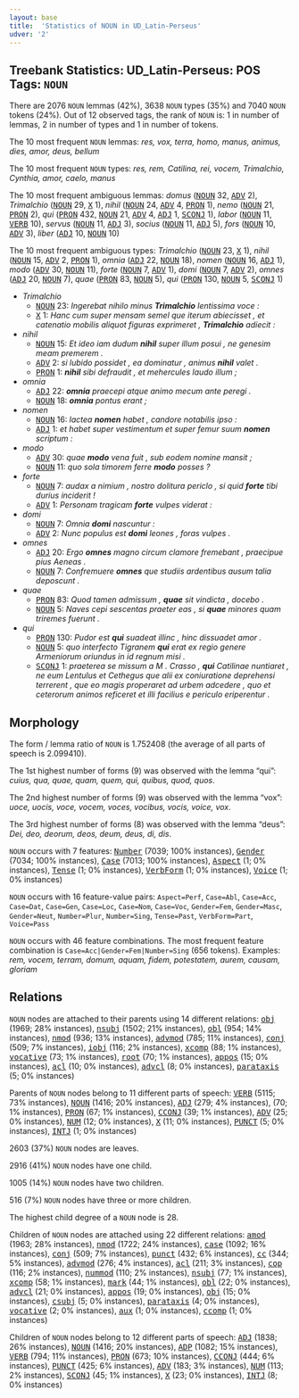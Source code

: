 ```yaml
---
layout: base
title:  'Statistics of NOUN in UD_Latin-Perseus'
udver: '2'
---
```


## Treebank Statistics: UD_Latin-Perseus: POS Tags: `NOUN`

There are 2076 `NOUN` lemmas (42%), 3638 `NOUN` types (35%) and 7040 `NOUN` tokens (24%).
Out of 12 observed tags, the rank of `NOUN` is: 1 in number of lemmas, 2 in number of types and 1 in number of tokens.

The 10 most frequent `NOUN` lemmas: <em>res, vox, terra, homo, manus, animus, dies, amor, deus, bellum</em>

The 10 most frequent `NOUN` types:  <em>res, rem, Catilina, rei, vocem, Trimalchio, Cynthia, amor, caelo, manus</em>

The 10 most frequent ambiguous lemmas: <em>domus</em> (<tt><a href="la_perseus-pos-NOUN.html">NOUN</a></tt> 32, <tt><a href="la_perseus-pos-ADV.html">ADV</a></tt> 2), <em>Trimalchio</em> (<tt><a href="la_perseus-pos-NOUN.html">NOUN</a></tt> 29, <tt><a href="la_perseus-pos-X.html">X</a></tt> 1), <em>nihil</em> (<tt><a href="la_perseus-pos-NOUN.html">NOUN</a></tt> 24, <tt><a href="la_perseus-pos-ADV.html">ADV</a></tt> 4, <tt><a href="la_perseus-pos-PRON.html">PRON</a></tt> 1), <em>nemo</em> (<tt><a href="la_perseus-pos-NOUN.html">NOUN</a></tt> 21, <tt><a href="la_perseus-pos-PRON.html">PRON</a></tt> 2), <em>qui</em> (<tt><a href="la_perseus-pos-PRON.html">PRON</a></tt> 432, <tt><a href="la_perseus-pos-NOUN.html">NOUN</a></tt> 21, <tt><a href="la_perseus-pos-ADV.html">ADV</a></tt> 4, <tt><a href="la_perseus-pos-ADJ.html">ADJ</a></tt> 1, <tt><a href="la_perseus-pos-SCONJ.html">SCONJ</a></tt> 1), <em>labor</em> (<tt><a href="la_perseus-pos-NOUN.html">NOUN</a></tt> 11, <tt><a href="la_perseus-pos-VERB.html">VERB</a></tt> 10), <em>servus</em> (<tt><a href="la_perseus-pos-NOUN.html">NOUN</a></tt> 11, <tt><a href="la_perseus-pos-ADJ.html">ADJ</a></tt> 3), <em>socius</em> (<tt><a href="la_perseus-pos-NOUN.html">NOUN</a></tt> 11, <tt><a href="la_perseus-pos-ADJ.html">ADJ</a></tt> 5), <em>fors</em> (<tt><a href="la_perseus-pos-NOUN.html">NOUN</a></tt> 10, <tt><a href="la_perseus-pos-ADV.html">ADV</a></tt> 3), <em>liber</em> (<tt><a href="la_perseus-pos-ADJ.html">ADJ</a></tt> 10, <tt><a href="la_perseus-pos-NOUN.html">NOUN</a></tt> 10)

The 10 most frequent ambiguous types:  <em>Trimalchio</em> (<tt><a href="la_perseus-pos-NOUN.html">NOUN</a></tt> 23, <tt><a href="la_perseus-pos-X.html">X</a></tt> 1), <em>nihil</em> (<tt><a href="la_perseus-pos-NOUN.html">NOUN</a></tt> 15, <tt><a href="la_perseus-pos-ADV.html">ADV</a></tt> 2, <tt><a href="la_perseus-pos-PRON.html">PRON</a></tt> 1), <em>omnia</em> (<tt><a href="la_perseus-pos-ADJ.html">ADJ</a></tt> 22, <tt><a href="la_perseus-pos-NOUN.html">NOUN</a></tt> 18), <em>nomen</em> (<tt><a href="la_perseus-pos-NOUN.html">NOUN</a></tt> 16, <tt><a href="la_perseus-pos-ADJ.html">ADJ</a></tt> 1), <em>modo</em> (<tt><a href="la_perseus-pos-ADV.html">ADV</a></tt> 30, <tt><a href="la_perseus-pos-NOUN.html">NOUN</a></tt> 11), <em>forte</em> (<tt><a href="la_perseus-pos-NOUN.html">NOUN</a></tt> 7, <tt><a href="la_perseus-pos-ADV.html">ADV</a></tt> 1), <em>domi</em> (<tt><a href="la_perseus-pos-NOUN.html">NOUN</a></tt> 7, <tt><a href="la_perseus-pos-ADV.html">ADV</a></tt> 2), <em>omnes</em> (<tt><a href="la_perseus-pos-ADJ.html">ADJ</a></tt> 20, <tt><a href="la_perseus-pos-NOUN.html">NOUN</a></tt> 7), <em>quae</em> (<tt><a href="la_perseus-pos-PRON.html">PRON</a></tt> 83, <tt><a href="la_perseus-pos-NOUN.html">NOUN</a></tt> 5), <em>qui</em> (<tt><a href="la_perseus-pos-PRON.html">PRON</a></tt> 130, <tt><a href="la_perseus-pos-NOUN.html">NOUN</a></tt> 5, <tt><a href="la_perseus-pos-SCONJ.html">SCONJ</a></tt> 1)


* <em>Trimalchio</em>
  * <tt><a href="la_perseus-pos-NOUN.html">NOUN</a></tt> 23: <em>Ingerebat nihilo minus <b>Trimalchio</b> lentissima voce :</em>
  * <tt><a href="la_perseus-pos-X.html">X</a></tt> 1: <em>Hanc cum super mensam semel que iterum abiecisset , et catenatio mobilis aliquot figuras exprimeret , <b>Trimalchio</b> adiecit :</em>
* <em>nihil</em>
  * <tt><a href="la_perseus-pos-NOUN.html">NOUN</a></tt> 15: <em>Et ideo iam dudum <b>nihil</b> super illum posui , ne genesim meam premerem .</em>
  * <tt><a href="la_perseus-pos-ADV.html">ADV</a></tt> 2: <em>si lubido possidet , ea dominatur , animus <b>nihil</b> valet .</em>
  * <tt><a href="la_perseus-pos-PRON.html">PRON</a></tt> 1: <em><b>nihil</b> sibi defraudit , et mehercules laudo illum ;</em>
* <em>omnia</em>
  * <tt><a href="la_perseus-pos-ADJ.html">ADJ</a></tt> 22: <em><b>omnia</b> praecepi atque animo mecum ante peregi .</em>
  * <tt><a href="la_perseus-pos-NOUN.html">NOUN</a></tt> 18: <em><b>omnia</b> pontus erant ;</em>
* <em>nomen</em>
  * <tt><a href="la_perseus-pos-NOUN.html">NOUN</a></tt> 16: <em>lactea <b>nomen</b> habet , candore notabilis ipso :</em>
  * <tt><a href="la_perseus-pos-ADJ.html">ADJ</a></tt> 1: <em>et habet super vestimentum et super femur suum <b>nomen</b> scriptum :</em>
* <em>modo</em>
  * <tt><a href="la_perseus-pos-ADV.html">ADV</a></tt> 30: <em>quae <b>modo</b> vena fuit , sub eodem nomine mansit ;</em>
  * <tt><a href="la_perseus-pos-NOUN.html">NOUN</a></tt> 11: <em>quo sola timorem ferre <b>modo</b> posses ?</em>
* <em>forte</em>
  * <tt><a href="la_perseus-pos-NOUN.html">NOUN</a></tt> 7: <em>audax a nimium , nostro dolitura periclo , si quid <b>forte</b> tibi durius inciderit !</em>
  * <tt><a href="la_perseus-pos-ADV.html">ADV</a></tt> 1: <em>Personam tragicam <b>forte</b> vulpes viderat :</em>
* <em>domi</em>
  * <tt><a href="la_perseus-pos-NOUN.html">NOUN</a></tt> 7: <em>Omnia <b>domi</b> nascuntur :</em>
  * <tt><a href="la_perseus-pos-ADV.html">ADV</a></tt> 2: <em>Nunc populus est <b>domi</b> leones , foras vulpes .</em>
* <em>omnes</em>
  * <tt><a href="la_perseus-pos-ADJ.html">ADJ</a></tt> 20: <em>Ergo <b>omnes</b> magno circum clamore fremebant , praecipue pius Aeneas .</em>
  * <tt><a href="la_perseus-pos-NOUN.html">NOUN</a></tt> 7: <em>Confremuere <b>omnes</b> que studiis ardentibus ausum talia deposcunt .</em>
* <em>quae</em>
  * <tt><a href="la_perseus-pos-PRON.html">PRON</a></tt> 83: <em>Quod tamen admissum , <b>quae</b> sit vindicta , docebo .</em>
  * <tt><a href="la_perseus-pos-NOUN.html">NOUN</a></tt> 5: <em>Naves cepi sescentas praeter eas , si <b>quae</b> minores quam triremes fuerunt .</em>
* <em>qui</em>
  * <tt><a href="la_perseus-pos-PRON.html">PRON</a></tt> 130: <em>Pudor est <b>qui</b> suadeat illinc , hinc dissuadet amor .</em>
  * <tt><a href="la_perseus-pos-NOUN.html">NOUN</a></tt> 5: <em>quo interfecto Tigranem <b>qui</b> erat ex regio genere Armeniorum oriundus in id regnum misi .</em>
  * <tt><a href="la_perseus-pos-SCONJ.html">SCONJ</a></tt> 1: <em>praeterea se missum a M . Crasso , <b>qui</b> Catilinae nuntiaret , ne eum Lentulus et Cethegus que alii ex coniuratione deprehensi terrerent , que eo magis properaret ad urbem adcedere , quo et ceterorum animos reficeret et illi facilius e periculo eriperentur .</em>

## Morphology

The form / lemma ratio of `NOUN` is 1.752408 (the average of all parts of speech is 2.099410).

The 1st highest number of forms (9) was observed with the lemma “qui”: <em>cuius, qua, quae, quam, quem, qui, quibus, quod, quos</em>.

The 2nd highest number of forms (9) was observed with the lemma “vox”: <em>uoce, uocis, voce, vocem, voces, vocibus, vocis, voice, vox</em>.

The 3rd highest number of forms (8) was observed with the lemma “deus”: <em>Dei, deo, deorum, deos, deum, deus, di, dis</em>.

`NOUN` occurs with 7 features: <tt><a href="la_perseus-feat-Number.html">Number</a></tt> (7039; 100% instances), <tt><a href="la_perseus-feat-Gender.html">Gender</a></tt> (7034; 100% instances), <tt><a href="la_perseus-feat-Case.html">Case</a></tt> (7013; 100% instances), <tt><a href="la_perseus-feat-Aspect.html">Aspect</a></tt> (1; 0% instances), <tt><a href="la_perseus-feat-Tense.html">Tense</a></tt> (1; 0% instances), <tt><a href="la_perseus-feat-VerbForm.html">VerbForm</a></tt> (1; 0% instances), <tt><a href="la_perseus-feat-Voice.html">Voice</a></tt> (1; 0% instances)

`NOUN` occurs with 16 feature-value pairs: `Aspect=Perf`, `Case=Abl`, `Case=Acc`, `Case=Dat`, `Case=Gen`, `Case=Loc`, `Case=Nom`, `Case=Voc`, `Gender=Fem`, `Gender=Masc`, `Gender=Neut`, `Number=Plur`, `Number=Sing`, `Tense=Past`, `VerbForm=Part`, `Voice=Pass`

`NOUN` occurs with 46 feature combinations.
The most frequent feature combination is `Case=Acc|Gender=Fem|Number=Sing` (656 tokens).
Examples: <em>rem, vocem, terram, domum, aquam, fidem, potestatem, aurem, causam, gloriam</em>


## Relations

`NOUN` nodes are attached to their parents using 14 different relations: <tt><a href="la_perseus-dep-obj.html">obj</a></tt> (1969; 28% instances), <tt><a href="la_perseus-dep-nsubj.html">nsubj</a></tt> (1502; 21% instances), <tt><a href="la_perseus-dep-obl.html">obl</a></tt> (954; 14% instances), <tt><a href="la_perseus-dep-nmod.html">nmod</a></tt> (936; 13% instances), <tt><a href="la_perseus-dep-advmod.html">advmod</a></tt> (785; 11% instances), <tt><a href="la_perseus-dep-conj.html">conj</a></tt> (509; 7% instances), <tt><a href="la_perseus-dep-iobj.html">iobj</a></tt> (116; 2% instances), <tt><a href="la_perseus-dep-xcomp.html">xcomp</a></tt> (88; 1% instances), <tt><a href="la_perseus-dep-vocative.html">vocative</a></tt> (73; 1% instances), <tt><a href="la_perseus-dep-root.html">root</a></tt> (70; 1% instances), <tt><a href="la_perseus-dep-appos.html">appos</a></tt> (15; 0% instances), <tt><a href="la_perseus-dep-acl.html">acl</a></tt> (10; 0% instances), <tt><a href="la_perseus-dep-advcl.html">advcl</a></tt> (8; 0% instances), <tt><a href="la_perseus-dep-parataxis.html">parataxis</a></tt> (5; 0% instances)

Parents of `NOUN` nodes belong to 11 different parts of speech: <tt><a href="la_perseus-pos-VERB.html">VERB</a></tt> (5115; 73% instances), <tt><a href="la_perseus-pos-NOUN.html">NOUN</a></tt> (1416; 20% instances), <tt><a href="la_perseus-pos-ADJ.html">ADJ</a></tt> (279; 4% instances),  (70; 1% instances), <tt><a href="la_perseus-pos-PRON.html">PRON</a></tt> (67; 1% instances), <tt><a href="la_perseus-pos-CCONJ.html">CCONJ</a></tt> (39; 1% instances), <tt><a href="la_perseus-pos-ADV.html">ADV</a></tt> (25; 0% instances), <tt><a href="la_perseus-pos-NUM.html">NUM</a></tt> (12; 0% instances), <tt><a href="la_perseus-pos-X.html">X</a></tt> (11; 0% instances), <tt><a href="la_perseus-pos-PUNCT.html">PUNCT</a></tt> (5; 0% instances), <tt><a href="la_perseus-pos-INTJ.html">INTJ</a></tt> (1; 0% instances)

2603 (37%) `NOUN` nodes are leaves.

2916 (41%) `NOUN` nodes have one child.

1005 (14%) `NOUN` nodes have two children.

516 (7%) `NOUN` nodes have three or more children.

The highest child degree of a `NOUN` node is 28.

Children of `NOUN` nodes are attached using 22 different relations: <tt><a href="la_perseus-dep-amod.html">amod</a></tt> (1963; 28% instances), <tt><a href="la_perseus-dep-nmod.html">nmod</a></tt> (1722; 24% instances), <tt><a href="la_perseus-dep-case.html">case</a></tt> (1092; 16% instances), <tt><a href="la_perseus-dep-conj.html">conj</a></tt> (509; 7% instances), <tt><a href="la_perseus-dep-punct.html">punct</a></tt> (432; 6% instances), <tt><a href="la_perseus-dep-cc.html">cc</a></tt> (344; 5% instances), <tt><a href="la_perseus-dep-advmod.html">advmod</a></tt> (276; 4% instances), <tt><a href="la_perseus-dep-acl.html">acl</a></tt> (211; 3% instances), <tt><a href="la_perseus-dep-cop.html">cop</a></tt> (116; 2% instances), <tt><a href="la_perseus-dep-nummod.html">nummod</a></tt> (110; 2% instances), <tt><a href="la_perseus-dep-nsubj.html">nsubj</a></tt> (77; 1% instances), <tt><a href="la_perseus-dep-xcomp.html">xcomp</a></tt> (58; 1% instances), <tt><a href="la_perseus-dep-mark.html">mark</a></tt> (44; 1% instances), <tt><a href="la_perseus-dep-obl.html">obl</a></tt> (22; 0% instances), <tt><a href="la_perseus-dep-advcl.html">advcl</a></tt> (21; 0% instances), <tt><a href="la_perseus-dep-appos.html">appos</a></tt> (19; 0% instances), <tt><a href="la_perseus-dep-obj.html">obj</a></tt> (15; 0% instances), <tt><a href="la_perseus-dep-csubj.html">csubj</a></tt> (5; 0% instances), <tt><a href="la_perseus-dep-parataxis.html">parataxis</a></tt> (4; 0% instances), <tt><a href="la_perseus-dep-vocative.html">vocative</a></tt> (2; 0% instances), <tt><a href="la_perseus-dep-aux.html">aux</a></tt> (1; 0% instances), <tt><a href="la_perseus-dep-ccomp.html">ccomp</a></tt> (1; 0% instances)

Children of `NOUN` nodes belong to 12 different parts of speech: <tt><a href="la_perseus-pos-ADJ.html">ADJ</a></tt> (1838; 26% instances), <tt><a href="la_perseus-pos-NOUN.html">NOUN</a></tt> (1416; 20% instances), <tt><a href="la_perseus-pos-ADP.html">ADP</a></tt> (1082; 15% instances), <tt><a href="la_perseus-pos-VERB.html">VERB</a></tt> (794; 11% instances), <tt><a href="la_perseus-pos-PRON.html">PRON</a></tt> (673; 10% instances), <tt><a href="la_perseus-pos-CCONJ.html">CCONJ</a></tt> (444; 6% instances), <tt><a href="la_perseus-pos-PUNCT.html">PUNCT</a></tt> (425; 6% instances), <tt><a href="la_perseus-pos-ADV.html">ADV</a></tt> (183; 3% instances), <tt><a href="la_perseus-pos-NUM.html">NUM</a></tt> (113; 2% instances), <tt><a href="la_perseus-pos-SCONJ.html">SCONJ</a></tt> (45; 1% instances), <tt><a href="la_perseus-pos-X.html">X</a></tt> (23; 0% instances), <tt><a href="la_perseus-pos-INTJ.html">INTJ</a></tt> (8; 0% instances)


